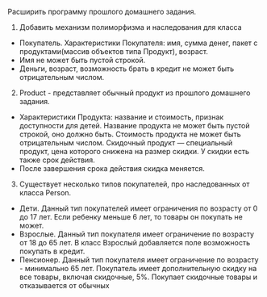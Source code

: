 Расширить программу прошлого домашнего задания.
1. Добавить механизм полиморфизма и наследования для класса
 - Покупатель. Характеристики Покупателя: имя, сумма денег, пакет с продуктами(массив объектов типа Продукт), возраст. 
 - Имя не может быть пустой строкой.
 - Деньги, возраст, возможность брать в кредит не может быть отрицательным числом. 
2. Product - представляет обычный продукт из прошлого домашнего задания. 
 - Характеристики Продукта: название и стоимость, признак доступности для детей. Название продукта не может быть 
пустой строкой, оно должно быть. Стоимость продукта не может быть отрицательным числом. 
Скидочный продукт — специальный продукт, цена которого снижена на размер скидки. У скидки есть также срок действия. 
 - После завершения срока действия скидка меняется.
3. Существует несколько типов покупателей, про наследованных от класса Person. 
 - Дети. Данный тип покупателей имеет ограничения по возрасту от 0 до 17 лет. Если ребенку меньше 6 лет, то товары он 
покупать не может.
 - Взрослые. Данный тип покупателя имеет ограничение по возрасту от 18 до 65 лет. В класс Взрослый добавляется поле
возможность покупать в кредит.
 - Пенсионер. Данный тип покупателя имеет ограничение по возрасту - минимально 65 лет. Покупатель имеет дополнительную 
скидку на все товары, включая скидочные, 5%. Покупает скидочные товары и отказывается от обычных
